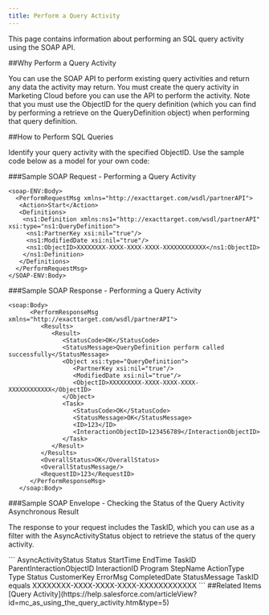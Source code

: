 ```yaml
---
title: Perform a Query Activity
---
```

<p>This page contains information about performing an SQL query activity using the SOAP API.</p>

##Why Perform a Query Activity
<p>You can use the SOAP API to perform existing query activities and return any data the activity may return. You must create the query activity in Marketing Cloud before you can use the API to perform the activity. Note that you must use the ObjectID for the query definition (which you can find by performing a retrieve on the QueryDefinition object) when performing that query definition.</p>

##How to Perform SQL Queries
<p>Identify your query activity with the specified ObjectID. Use the sample code below as a model for your own code:</p>

###Sample SOAP Request - Performing a Query Activity
```
<soap-ENV:Body>
  <PerformRequestMsg xmlns="http://exacttarget.com/wsdl/partnerAPI">
   <Action>Start</Action>
   <Definitions>
    <ns1:Definition xmlns:ns1="http://exacttarget.com/wsdl/partnerAPI" xsi:type="ns1:QueryDefinition">
     <ns1:PartnerKey xsi:nil="true"/>
     <ns1:ModifiedDate xsi:nil="true"/>
     <ns1:ObjectID>XXXXXXXX-XXXX-XXXX-XXXX-XXXXXXXXXXXX</ns1:ObjectID>
    </ns1:Definition>
   </Definitions>
  </PerformRequestMsg>
</SOAP-ENV:Body>
```
###Sample SOAP Response - Performing a Query Activity
```
<soap:Body>
      <PerformResponseMsg xmlns="http://exacttarget.com/wsdl/partnerAPI">
         <Results>
            <Result>
               <StatusCode>OK</StatusCode>
               <StatusMessage>QueryDefinition perform called successfully</StatusMessage>
               <Object xsi:type="QueryDefinition">
                  <PartnerKey xsi:nil="true"/>
                  <ModifiedDate xsi:nil="true"/>
                  <ObjectID>XXXXXXXXX-XXXX-XXXX-XXXX-XXXXXXXXXXXX</ObjectID>
               </Object>
               <Task>
                  <StatusCode>OK</StatusCode>
                  <StatusMessage>OK</StatusMessage>
                  <ID>123</ID>
                  <InteractionObjectID>123456789</InteractionObjectID>
               </Task>
            </Result>
         </Results>
         <OverallStatus>OK</OverallStatus>
         <OverallStatusMessage/>
         <RequestID>123</RequestID>
      </PerformResponseMsg>
   </soap:Body>
```
###Sample SOAP Envelope - Checking the Status of the Query Activity Asynchronous Result
<p>The response to your request includes the TaskID, which you can use as a filter with the AsyncActivityStatus object to retrieve the status of the query activity.</p>
```
<soapenv:Body>
      <RetrieveRequestMsg xmlns="http://exacttarget.com/wsdl/partnerAPI">
         <RetrieveRequest>
            <ObjectType>AsyncActivityStatus</ObjectType>
            <Properties>Status</Properties>
            <Properties>StartTime</Properties>
            <Properties>EndTime</Properties>
            <Properties>TaskID</Properties>
            <Properties>ParentInteractionObjectID</Properties>
            <Properties>InteractionID</Properties>
            <Properties>Program</Properties>
            <Properties>StepName</Properties>
            <Properties>ActionType</Properties>
            <Properties>Type</Properties>
            <Properties>Status</Properties>
            <Properties>CustomerKey</Properties>
            <Properties>ErrorMsg</Properties>
            <Properties>CompletedDate</Properties>
            <Properties>StatusMessage</Properties>
            <Filter xsi:type="SimpleFilterPart">
               <Property>TaskID</Property>
               <SimpleOperator>equals</SimpleOperator>
               <Value>XXXXXXXX-XXXX-XXXX-XXXX-XXXXXXXXXXXX</Value>
            </Filter>
         </RetrieveRequest>
      </RetrieveRequestMsg>
   </soapenv:Body>
```
##Related Items
[Query Activity](https://help.salesforce.com/articleView?id=mc_as_using_the_query_activity.htm&type=5)
